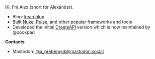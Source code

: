 Hi, I'm Alex (short for Alexander).

- Blog: [kean.blog](https://kean.blog)
- Built <a href="https://kean.github.io/nuke">Nuke</a>, <a href="https://github.com/kean/Pulse">Pulse</a>, and other popular frameworks and tools
- Developed the initial [CreateAPI](https://github.com/CreateAPI/CreateAPI) version which is now maintained by @cookpad

**Contacts**

- Mastodon: [@a_grebenyuk@mastodon.social](https://mastodon.social/@a_grebenyuk)
